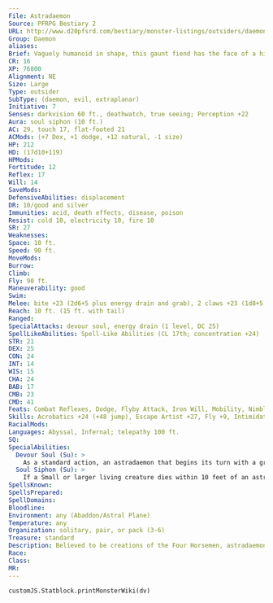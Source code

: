 ```yaml
---
File: Astradaemon
Source: PFRPG Bestiary 2
URL: http://www.d20pfsrd.com/bestiary/monster-listings/outsiders/daemons/astradaemon
Group: Daemon
aliases: 
Brief: Vaguely humanoid in shape, this gaunt fiend has the face of a hideous fish and a body of lanky limbs and writhing tendrils.
CR: 16
XP: 76800
Alignment: NE
Size: Large
Type: outsider
SubType: (daemon, evil, extraplanar)
Initiative: 7
Senses: darkvision 60 ft., deathwatch, true seeing; Perception +22
Aura: soul siphon (10 ft.)
AC: 29, touch 17, flat-footed 21
ACMods: (+7 Dex, +1 dodge, +12 natural, -1 size)
HP: 212
HD: (17d10+119)
HPMods: 
Fortitude: 12
Reflex: 17
Will: 14
SaveMods: 
DefensiveAbilities: displacement
DR: 10/good and silver
Immunities: acid, death effects, disease, poison
Resist: cold 10, electricity 10, fire 10
SR: 27
Weaknesses: 
Space: 10 ft.
Speed: 90 ft.
MoveMods: 
Burrow: 
Climb: 
Fly: 90 ft.
Maneuverability: good
Swim: 
Melee: bite +23 (2d6+5 plus energy drain and grab), 2 claws +23 (1d8+5 plus energy drain), tail slap +18 (1d12+2 plus energy drain)
Reach: 10 ft. (15 ft. with tail)
Ranged: 
SpecialAttacks: devour soul, energy drain (1 level, DC 25)
SpellLikeAbilities: Spell-Like Abilities (CL 17th; concentration +24)  Constant-deathwatch, displacement, true seeing   At Will-enervation, fear (DC21), greater teleport (self plus 50 lbs. of objects only), vampiric touch   3/day-locate creature, plane shift (DC 24)   1/day-energy drain (DC 24), finger of death (DC 24), summon (level 6, 1d3 derghodaemons 50%)
STR: 21
DEX: 25
CON: 24
INT: 14
WIS: 15
CHA: 24
BAB: 17
CMB: 23
CMD: 41
Feats: Combat Reflexes, Dodge, Flyby Attack, Iron Will, Mobility, Nimble Moves, Power Attack, Spring Attack, Weapon Finesse
Skills: Acrobatics +24 (+48 jump), Escape Artist +27, Fly +9, Intimidate +27, Knowledge (planes) +22, Perception +22, Sense Motive +22, Stealth +23, Survival +22
RacialMods: 
Languages: Abyssal, Infernal; telepathy 100 ft.
SQ: 
SpecialAbilities:
  Devour Soul (Su): >
    As a standard action, an astradaemon that begins its turn with a grappled opponent can attempt to draw out and consume the soul of its victim, killing it instantly. This ability only works on living creatures, which may resist with a DC 25 Fortitude saving throw. The save is Constitution-based. For every 5 HD of the slain creature, the daemon gains a +1 profane bonus on attacks, saving throws, and checks for 24 hours. This ability does not consume all of the soul, and pieces of it still exist after the daemon completes its feast (enough to be able to resurrect the slain victim normally).
  Soul Siphon (Su): >
    If a Small or larger living creature dies within 10 feet of an astradaemon, the daemon gains 1d8 temporary hit points and a +2 bonus to Strength for 10 minutes. These bonuses stack with themselves. Incorporeal undead and living spirits traveling outside the body (such as a person using astral projection or magic jar) take 1d8 points of damage each round within the daemon's aura.
SpellsKnown: 
SpellsPrepared: 
SpellDomains: 
Bloodline: 
Environment: any (Abaddon/Astral Plane)
Temperature: any
Organization: solitary, pair, or pack (3-6)
Treasure: standard
Description: Believed to be creations of the Four Horsemen, astradaemons live out their existence in search of souls to harvest. These deadly creatures are ravening planar predators, openly hunting throughout the void for souls on which to feed. These voracious creatures are the personifications of death resulting from negative energy or level drain. Their vile touch drains life force from their enemies, and even perishing near them sates their thirst for life and souls.
Race: 
Class: 
MR: 
---
```

```dataviewjs
customJS.Statblock.printMonsterWiki(dv)
```
